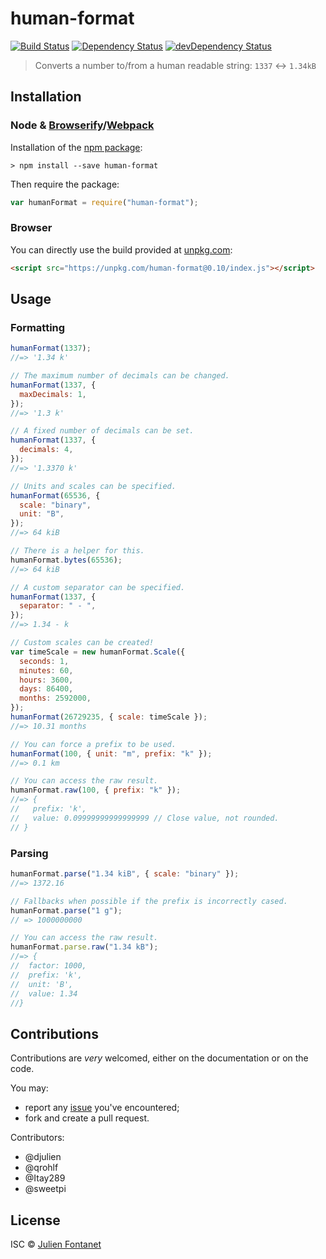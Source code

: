 # human-format

[![Build Status](https://img.shields.io/travis/JsCommunity/human-format/master.svg)](http://travis-ci.org/JsCommunity/human-format)
[![Dependency Status](https://david-dm.org/JsCommunity/human-format/status.svg?theme=shields.io)](https://david-dm.org/JsCommunity/human-format)
[![devDependency Status](https://david-dm.org/JsCommunity/human-format/dev-status.svg?theme=shields.io)](https://david-dm.org/JsCommunity/human-format#info=devDependencies)

> Converts a number to/from a human readable string: `1337` ↔ `1.34kB`

## Installation

### Node & [Browserify](http://browserify.org/)/[Webpack](https://webpack.js.org/)

Installation of the [npm package](https://npmjs.org/package/human-format):

```
> npm install --save human-format
```

Then require the package:

```javascript
var humanFormat = require("human-format");
```

### Browser

You can directly use the build provided at [unpkg.com](https://unpkg.com/human-format/):

```html
<script src="https://unpkg.com/human-format@0.10/index.js"></script>
```

## Usage

### Formatting

```javascript
humanFormat(1337);
//=> '1.34 k'

// The maximum number of decimals can be changed.
humanFormat(1337, {
  maxDecimals: 1,
});
//=> '1.3 k'

// A fixed number of decimals can be set.
humanFormat(1337, {
  decimals: 4,
});
//=> '1.3370 k'

// Units and scales can be specified.
humanFormat(65536, {
  scale: "binary",
  unit: "B",
});
//=> 64 kiB

// There is a helper for this.
humanFormat.bytes(65536);
//=> 64 kiB

// A custom separator can be specified.
humanFormat(1337, {
  separator: " - ",
});
//=> 1.34 - k

// Custom scales can be created!
var timeScale = new humanFormat.Scale({
  seconds: 1,
  minutes: 60,
  hours: 3600,
  days: 86400,
  months: 2592000,
});
humanFormat(26729235, { scale: timeScale });
//=> 10.31 months

// You can force a prefix to be used.
humanFormat(100, { unit: "m", prefix: "k" });
//=> 0.1 km

// You can access the raw result.
humanFormat.raw(100, { prefix: "k" });
//=> {
//   prefix: 'k',
//   value: 0.09999999999999999 // Close value, not rounded.
// }
```

### Parsing

```javascript
humanFormat.parse("1.34 kiB", { scale: "binary" });
//=> 1372.16

// Fallbacks when possible if the prefix is incorrectly cased.
humanFormat.parse("1 g");
// => 1000000000

// You can access the raw result.
humanFormat.parse.raw("1.34 kB");
//=> {
//  factor: 1000,
//  prefix: 'k',
//  unit: 'B',
//  value: 1.34
//}
```

## Contributions

Contributions are _very_ welcomed, either on the documentation or on
the code.

You may:

- report any [issue](https://github.com/JsCommunity/human-format/issues)
  you've encountered;
- fork and create a pull request.

Contributors:

- @djulien
- @qrohlf
- @Itay289
- @sweetpi

## License

ISC © [Julien Fontanet](http://julien.isonoe.net)
